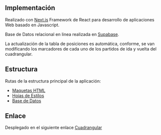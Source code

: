 ## Implementación
Realizado con [Next.js](https://nextjs.org/) Framework de React para desarrollo de aplicaciones Web basado en Javascript.

Base de Datos relacional en linea realizada en  [Supabase](https://supabase.com/docs/reference).

La actualización de la tabla de posiciones es automática, conforme, se van modificando los marcadores de cada uno de los partidos de ida y vuelta del cuadrangular.
## Estructura

Rutas de la estructura principal de la aplicación:

- [Maquetas HTML](https://github.com/OscarGutierrez312/Cuadrangular/tree/main/Components)
- [Hojas de Estilos](https://github.com/OscarGutierrez312/Cuadrangular/tree/main/styles)
- [Base de Datos](https://github.com/OscarGutierrez312/Cuadrangular/blob/main/pages/api/database.js)

 
## Enlace
Desplegado en el siguiente enlace [Cuadrangular](https://cuadrangular.vercel.app/) 





